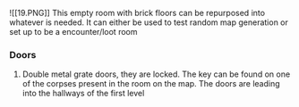 ![[19.PNG]]
This empty room with brick floors can be repurposed into whatever is needed. It can either be used to test random map generation or set up to be a encounter/loot room

### Doors
1. Double metal grate doors, they are locked. The key can be found on one of the corpses present in the room on the map. The doors are leading into the hallways of the first level